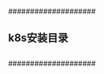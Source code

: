 ####################
##    		  ##
##   k8s安装目录  ##
## 		  ##
##                ##
####################
